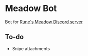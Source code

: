 # Meadow Bot
Bot for [Rune's Meadow Discord server](https://discord.gg/8QMCrrUpMe)

## To-do
- Snipe attachments